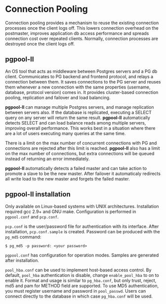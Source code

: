 # Connection Pooling

Connection pooling provides a mechanism to reuse the existing connection
processes once the client logs off. This lowers connection overhead on
the postmaster, improves application db access performance and spreads
connection cost over repeated clients. Normally, connection processes
are destroyed once the client logs off.

## pgpool-II

An OS tool that acts as middleware between Postgres servers and a PG db
client. Communicates to PG backend and frontend protocol, and relays a
connection between them. It saves connections to the PG server and
reuses them whenever a new connection with the same properties
(username, database, protocol version) comes in. It provides
cluster-based connection pooling, replication and failover and load
balancing.

**pgpool-II** can manage multiple Postgres servers, and manage replication between
servers also. If the database is replicated, executing a SELECT query on
any server will return the same result. **pgpool-II** automatically
detects SELECT and can load balance reads among multiple servers,
improving overall performance. This works best in a situation where
there are a lot of users executing many queries at the same time.

There is a limit on the max number of concurrent connections with PG and
connections are rejected after this limit is reached. **pgpool-II** also
has a limit on the max number of connections, but extra connections will
be queued instead of returning an error immediately.

**pgpool-II** automatically detects a failed master and can take action
to promote a slave to be the new master. After failover it automaticaly
redirects all write load to the new master and forgets the failed
master.

## **pgpool-II** installation

Only available on Linux-based systems with UNIX architectures.
Installation required gcc 2.9+ and GNU make. Configuration is
performed in ``pgpool.conf`` and ``pcp.conf``.

``pcp.conf`` is the user/password file for authentication with its
interface. After installation, ``pcp.conf.sample`` is created. Password
can be produced with the ``pg_md5`` command:

    $ pg_md5 -p password: <your password>

``pgpool.conf`` has configuration for operation modes. Samples are
generated after installation.

``pool_hba.conf`` can be used to implement host-based access control. By
default, ``pool_hba`` authentication is disable, change
``enable_pool_hba`` to on to enable it. Format and usage is similar to
``pg_hba.conf``, but only trust, reject, md5 and pam for METHOD field
are supported. To use MD5 authentication, you must register username and
password in ``pool_passwd``. Users can connect directly to the database
in which case ``pg_hba.conf`` will be used.
